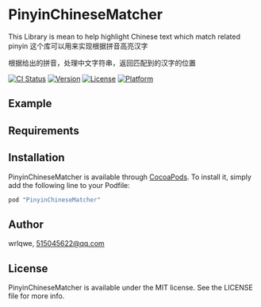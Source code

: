 # PinyinChineseMatcher

This Library is mean to help highlight Chinese text which match related pinyin
这个库可以用来实现根据拼音高亮汉字

根据给出的拼音，处理中文字符串，返回匹配到的汉字的位置

[![CI Status](http://img.shields.io/travis/wrlqwe/PinyinChineseMatcher.svg?style=flat)](https://travis-ci.org/wrlqwe/PinyinChineseMatcher)
[![Version](https://img.shields.io/cocoapods/v/PinyinChineseMatcher.svg?style=flat)](http://cocoapods.org/pods/PinyinChineseMatcher)
[![License](https://img.shields.io/cocoapods/l/PinyinChineseMatcher.svg?style=flat)](http://cocoapods.org/pods/PinyinChineseMatcher)
[![Platform](https://img.shields.io/cocoapods/p/PinyinChineseMatcher.svg?style=flat)](http://cocoapods.org/pods/PinyinChineseMatcher)

## Example

## Requirements

## Installation

PinyinChineseMatcher is available through [CocoaPods](http://cocoapods.org). To install
it, simply add the following line to your Podfile:

```ruby
pod "PinyinChineseMatcher"
```

## Author

wrlqwe, 515045622@qq.com

## License

PinyinChineseMatcher is available under the MIT license. See the LICENSE file for more info.
